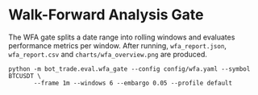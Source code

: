 # Walk-Forward Analysis Gate

The WFA gate splits a date range into rolling windows and evaluates performance
metrics per window.  After running, `wfa_report.json`, `wfa_report.csv` and
`charts/wfa_overview.png` are produced.

```
python -m bot_trade.eval.wfa_gate --config config/wfa.yaml --symbol BTCUSDT \
       --frame 1m --windows 6 --embargo 0.05 --profile default
```
